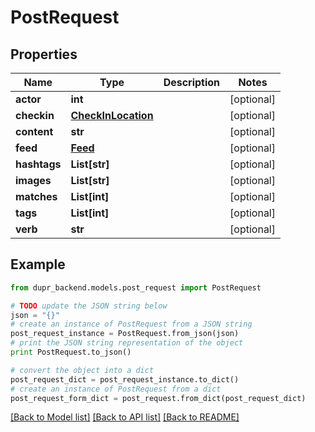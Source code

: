 # PostRequest


## Properties
Name | Type | Description | Notes
------------ | ------------- | ------------- | -------------
**actor** | **int** |  | [optional] 
**checkin** | [**CheckInLocation**](CheckInLocation.md) |  | [optional] 
**content** | **str** |  | [optional] 
**feed** | [**Feed**](Feed.md) |  | [optional] 
**hashtags** | **List[str]** |  | [optional] 
**images** | **List[str]** |  | [optional] 
**matches** | **List[int]** |  | [optional] 
**tags** | **List[int]** |  | [optional] 
**verb** | **str** |  | [optional] 

## Example

```python
from dupr_backend.models.post_request import PostRequest

# TODO update the JSON string below
json = "{}"
# create an instance of PostRequest from a JSON string
post_request_instance = PostRequest.from_json(json)
# print the JSON string representation of the object
print PostRequest.to_json()

# convert the object into a dict
post_request_dict = post_request_instance.to_dict()
# create an instance of PostRequest from a dict
post_request_form_dict = post_request.from_dict(post_request_dict)
```
[[Back to Model list]](../README.md#documentation-for-models) [[Back to API list]](../README.md#documentation-for-api-endpoints) [[Back to README]](../README.md)


